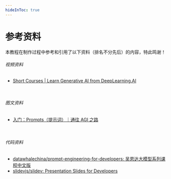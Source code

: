 ```yaml
---
hideInToc: true
---
```


# 参考资料

本教程在制作过程中参考和引用了以下资料（排名不分先后）的内容，特此鸣谢！

###### <mdi-video /> 视频资料

- [Short Courses | Learn Generative AI from DeepLearning.AI](https://www.deeplearning.ai/short-courses/)

<br />

###### <mdi-text /> 图文资料

- [入门：Prompts（提示词）｜通往 AGI 之路](https://ywh1bkansf.feishu.cn/wiki/Q5mXww4rriujFFkFQOzc8uIsnah?table=tbldSgFt2xNUDNAz&view=vewo2g2ktO)

<br />

###### <mdi-code /> 代码资料

- [datawhalechina/prompt-engineering-for-developers: 吴恩达大模型系列课程中文版](https://github.com/datawhalechina/prompt-engineering-for-developers)
- [slidevjs/slidev: Presentation Slides for Developers](https://github.com/slidevjs/slidev)
